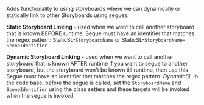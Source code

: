 Adds functionality to using storyboards where we can dynamically or statically link to other
Storyboards using segues.

**Static Storyboard Linking** - used when we want to call another storyboard that is known BEFORE runtime.
Segue must have an identifier that matches the regex pattern: StaticSL-`StoryboardName` or StaticSL-`StoryboardName`-`SceneIdentifier`

**Dynamic Storyboard Linking** - used when we want to call another storyboard that is known AFTER runtime
If you want to segue to another storyboard, but the storyboard won't be known till runtime, then use this
Segue must have an identifier that matches the regex pattern: *DynamicSL*
In the code base, before the segue is called, set the `StoryboardName` and `SceneIdentifier` using the class setters and these targets will be invoked when the segue is invoked.
